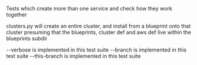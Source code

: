 Tests which create more than one service and check how they work together

clusters.py will create an entire cluster, and install from a blueprint onto that cluster presuming that the blueprints, cluster def and aws def live within the blueprints subdir

--verbose is implemented in this test suite
--branch is implemented in this test suite
--this-branch is implemented in this test suite